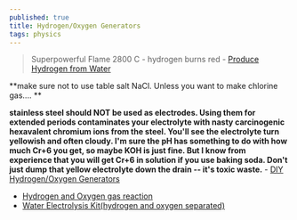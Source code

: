 ```yaml
---
published: true
title: Hydrogen/Oxygen Generators
tags: physics
---
```

> Superpowerful Flame 2800 C - hydrogen burns red - [Produce Hydrogen from Water](https://www.youtube.com/watch?v=oNS8UvrrzYo)

**make sure not to use table salt NaCl. Unless you want to make chlorine gas.... ** 

**stainless steel should NOT be used as electrodes.  Using them for extended periods contaminates your electrolyte with nasty carcinogenic hexavalent chromium ions from the steel.  You'll see the electrolyte turn yellowish and often cloudy.  I'm sure the pH has something to do with how much Cr+6 you get, so maybe KOH is just fine.  But I know from experience that you will get Cr+6 in solution if you use baking soda.  Don't just dump that yellow electrolyte down the drain -- it's toxic waste.** - [DIY Hydrogen/Oxygen Generators](https://prose.io/#yduf/yduf.github.io/edit/master/_posts/2021-08-23-hydrogen-generator.md)

- [Hydrogen and Oxygen gas reaction](https://www.youtube.com/watch?v=RudCaJB_Xx4)
- [Water Electrolysis Kit(hydrogen and oxygen separated)](https://www.youtube.com/watch?v=gZJEDe_HUcw)

